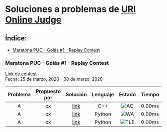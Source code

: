 # Soluciones a problemas de [URI Online Judge](urionlinejudge.com.br)

## Índice:
  * [Maratona PUC - Goiás #1 - Replay Contest](#maratona-puc---goi-s--1---replay-contest)
    
   
### Maratona PUC - Goiás #1 - Replay Contest  
[Link de contest](https://www.urionlinejudge.com.br/judge/es/contests/view/502)  
Fecha: 25 de marzo, 2020 - 30 de marzo, 2020

| Problema     | Propuesto por | Solución     | Lenguaje | Estado | Tiempo | CPU Complexity| Memory Complexity | Commentario|
|  :----:        |    :----:   |           :----:  |           :----:  |            :----:  |            :----:  |            :----:  |            :----:  |             :----:  | 
| A      | xx     | [link]()   | C++| ![AC](https://placehold.it/50/00FF00/FFFFFF?text=AC) | 0.00ms | O(N) | O(N^2) | -|
| A   | xx      | [link]()    | Python|![WA](https://placehold.it/50/f03c15/FFFFFF?text=WA) | 0.00ms | O(N!) | O(N^3) | -|
| A   | xx      | [link]()    | Python|![TLE](https://placehold.it/50/1589F0/FFFFFF?text=TLE)| 0.00ms | O(N!) | O(N^3) | -|

